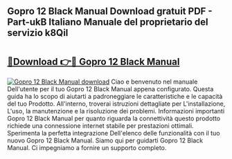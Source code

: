 ## Gopro 12 Black Manual Download gratuit PDF - Part-ukB Italiano Manuale del proprietario del servizio k8Qil

# <h2><a href="http://dfah7hj.blite.top/?on=Gopro+12+Black+Manual">🔗Download 👉🔴 Gopro 12 Black Manual</a></h2>

[![Gopro 12 Black Manual download](https://i.imgur.com/lujVjoI.png)](http://dfah7hj.blite.top/?on=Gopro+12+Black+Manual)
Ciao e benvenuto nel manuale Dell'utente per il tuo Gopro 12 Black Manual appena configurato. Questa guida ha lo scopo di aiutarti a padroneggiare le caratteristiche e le capacità del tuo Prodotto. All'interno, troverai istruzioni dettagliate per L'installazione, L'uso, la manutenzione e la risoluzione dei problemi. Informazioni importanti Gopro 12 Black Manual per quanto riguarda la connettività questo prodotto richiede una connessione internet stabile per prestazioni ottimali. Sperimenta la perfetta integrazione Dell'elenco delle funzionalità con il tuo nuovo Gopro 12 Black Manual. Siamo qui per guidarti Gopro 12 Black Manual. Ci impegniamo a fornire un supporto completo.
